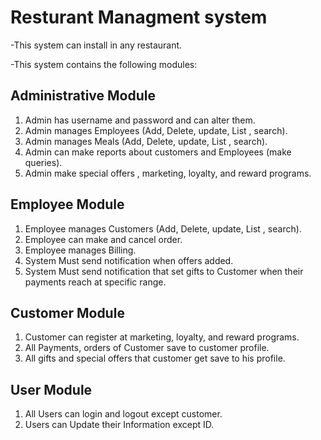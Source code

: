 # Resturant Managment system
-This system can install in any restaurant.

-This system contains the following modules:
## Administrative Module
1. Admin has username and password and can alter them. 
2. Admin manages Employees (Add, Delete, update, List , search). 
3. Admin manages Meals (Add, Delete, update, List , search). 
4. Admin can make reports about customers and Employees (make queries). 
5. Admin make special offers , marketing, loyalty, and reward programs.
## Employee Module
1. Employee manages Customers (Add, Delete, update, List , search). 
2. Employee can make and cancel order. 
3. Employee manages Billing. 
4. System Must send notification when offers added. 
5. System Must send notification that set gifts to Customer when their payments reach at specific range.
## Customer Module
1. Customer can register at marketing, loyalty, and reward programs. 
2. All Payments, orders of Customer save to customer profile. 
3. All gifts and special offers that customer get save to his profile.
## User Module
1. All Users can login and logout except customer. 
2. Users can Update their Information except ID.
